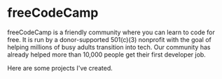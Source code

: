 # freeCodeCamp

freeCodeCamp is a friendly community where you can learn to code for free. It is run by a donor-supported 501(c)(3) nonprofit with the goal of helping millions of busy adults transition into tech. Our community has already helped more than 10,000 people get their first developer job.

Here are some projects I've created.
